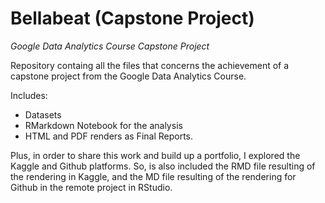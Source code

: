 # Bellabeat (Capstone Project)

*Google Data Analytics Course Capstone Project*

Repository containg all the files that concerns the achievement of a capstone project from the Google Data Analytics Course.

Includes:
* Datasets
* RMarkdown Notebook  for the analysis
* HTML and PDF renders as Final Reports.

Plus, in order to share this work and build up a portfolio, I explored the Kaggle and Github platforms.
So, is also included the RMD file resulting of the rendering in Kaggle, and the MD file resulting of the rendering for Github in the remote project in RStudio.
